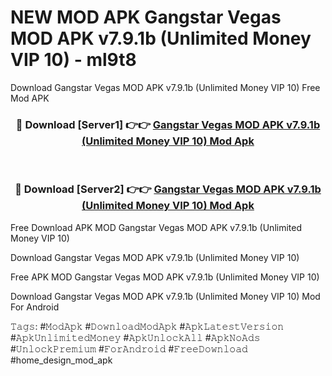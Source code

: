 # NEW MOD APK Gangstar Vegas MOD APK v7.9.1b (Unlimited Money VIP 10) - ml9t8
Download Gangstar Vegas MOD APK v7.9.1b (Unlimited Money VIP 10) Free Mod APK

<div align="center">
<h3>🔴 Download [Server1] 👉👉 <a href="https://apk-comot.site?title=Gangstar_Vegas_MOD_APK_v7.9.1b_(Unlimited_Money_VIP_10)">Gangstar Vegas MOD APK v7.9.1b (Unlimited Money VIP 10) Mod Apk</a></h3><br>

<h3>🔴 Download [Server2] 👉👉 <a href="https://apk-comot.site?title=Gangstar_Vegas_MOD_APK_v7.9.1b_(Unlimited_Money_VIP_10)">Gangstar Vegas MOD APK v7.9.1b (Unlimited Money VIP 10) Mod Apk</a></h3>
</div>


Free Download APK MOD Gangstar Vegas MOD APK v7.9.1b (Unlimited Money VIP 10)

Download Gangstar Vegas MOD APK v7.9.1b (Unlimited Money VIP 10) 

Free APK MOD Gangstar Vegas MOD APK v7.9.1b (Unlimited Money VIP 10) 

Download Gangstar Vegas MOD APK v7.9.1b (Unlimited Money VIP 10) Mod For Android

𝚃𝚊𝚐𝚜: #𝙼𝚘𝚍𝙰𝚙𝚔 #𝙳𝚘𝚠𝚗𝚕𝚘𝚊𝚍𝙼𝚘𝚍𝙰𝚙𝚔 #𝙰𝚙𝚔𝙻𝚊𝚝𝚎𝚜𝚝𝚅𝚎𝚛𝚜𝚒𝚘𝚗 #𝙰𝚙𝚔𝚄𝚗𝚕𝚒𝚖𝚒𝚝𝚎𝚍𝙼𝚘𝚗𝚎𝚢 #𝙰𝚙𝚔𝚄𝚗𝚕𝚘𝚌𝚔𝙰𝚕𝚕 #𝙰𝚙𝚔𝙽𝚘𝙰𝚍𝚜 #𝚄𝚗𝚕𝚘𝚌𝚔𝙿𝚛𝚎𝚖𝚒𝚞𝚖 #𝙵𝚘𝚛𝙰𝚗𝚍𝚛𝚘𝚒𝚍 #𝙵𝚛𝚎𝚎𝙳𝚘𝚠𝚗𝚕𝚘𝚊𝚍 #home_design_mod_apk